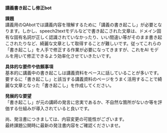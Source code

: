 **講義書き起こし修正bot**

**課題**  
講義用のQAbotでは講義内容を理解するために「講義の書き起こし」が必要となります。しかし、speech2textモデルなどで書き起こされた文章は、ドメイン固有な固有名詞が正しく認識されていなかったり、いい間違い等がそのまま書き起こされたりなど、綺麗な文章として取得することが難しいです。従ってこれらの「書き起こし」を人手で修正する作業が必要になってきますが、これをAI モデルを用いて修正できるよう効率化させていきたいです。

**具体的な要件や依頼事項**  
基本的に講義中の書き起こしは講義資料をベースに話していることが多いです。要するに「書き起こし」と該当する講義資料のページをうまく活用することで綺麗な文章となった「書き起こし」を作成してください。

**発展的な要望**  
「書き起こし」が元の講師の発言に忠実であるか、不自然な箇所がないか等を評価する仕組みが導入されていると良いです。

尚、発注書につきましては、内容変更の可能性がございます。  
最終課題公開時に最新の発注書内容をご確認くださいませ。  
